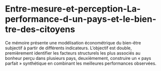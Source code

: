 # Entre-mesure-et-perception-La-performance-d-un-pays-et-le-bien-tre-des-citoyens
Ce mémoire présente une modélisation économétrique du bien-être subjectif à partir de différents indicateurs. L’objectif est double, premièrement identifier les facteurs structurels les plus associés au bonheur perçu dans plusieurs pays, deuxièmement, construire un « pays parfait » synthétique en combinant les meilleures performances observées.
